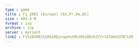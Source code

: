 ```yaml
---
type : game
title : F1 2001 (Europe) (En,Fr,De,Nl)
size : 493.4 M
format : iso
archive : zip
server : myrient
link2 : F1%202001%20%28Europe%29%20%28En%2CFr%2CDe%2CNl%29
---
```

